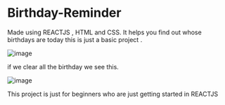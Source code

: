 # Birthday-Reminder
Made using REACTJS , HTML and CSS. It helps you find out whose birthdays are today this is just a basic project .

![image](https://user-images.githubusercontent.com/43779438/122182465-f0381680-cea7-11eb-9273-f5041c48d4a0.png)

if we clear all the birthday we see this.

![image](https://user-images.githubusercontent.com/43779438/122182366-dac2ec80-cea7-11eb-82aa-25675cbabd67.png)

This project is just for beginners who are just getting started in REACTJS

